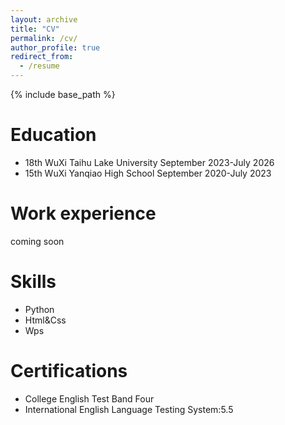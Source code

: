 ```yaml
---
layout: archive
title: "CV"
permalink: /cv/
author_profile: true
redirect_from:
  - /resume
---
```


{% include base_path %}

Education
======
* 18th  WuXi Taihu Lake University                 September 2023-July 2026
* 15th  WuXi Yanqiao High School                  September 2020-July 2023

Work experience
======
coming soon
  
Skills
======
* Python
* Html&Css
* Wps

Certifications 
======
* College English Test Band Four
* International English Language Testing System:5.5
